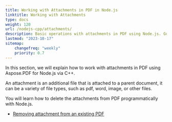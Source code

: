 ```yaml
---
title: Working with Attachments in PDF in Node.js
linktitle: Working with Attachments
type: docs
weight: 120
url: /nodejs-cpp/attachments/
description: Basic operations with attachments in PDF using Node.js. Guide with examples.
lastmod: "2023-10-17"
sitemap:
    changefreq: "weekly"
    priority: 0.7
---
```


In this section, we will explain how to work with attachments in PDF using Aspose.PDF for Node.js via C++.

An attachment is an additional file that is attached to a parent document, it can be a variety of file types, such as pdf, word, image, or other files.

You will learn how to delete the attachments from PDF programmatically with Node.js.

- [Removing attachment from an existing PDF](/pdf/nodejs-cpp/removing-attachment-from-an-existing-pdf/)

